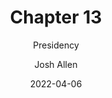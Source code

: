 ---
author: Josh Allen
date: "2022-04-06"
date_end: "2022-04-07"
draft: false
event: Pols 1101
featured: 
layout: single
links:
- icon: door-open
  icon_pack: fas
  name: Slides
  url: "slides/Presidency/Presidents.html"
show_post_time: false
subtitle: Presidency
title: Chapter 13
---